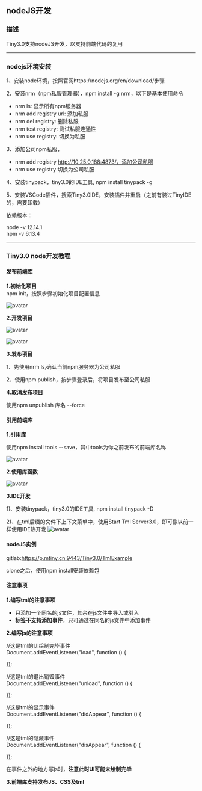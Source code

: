 ## nodeJS开发

### 描述

Tiny3.0支持nodeJS开发，以支持前端代码的复用

***
### nodejs环境安装

1、安装node环境，按照官网https://nodejs.org/en/download/步骤   

2、安装nrm（npm私服管理器），npm install -g nrm，以下是基本使用命令  
* nrm ls: 显示所有npm服务器  
* nrm add registry url: 添加私服
* nrm del registry: 删除私服  
* nrm test registry: 测试私服连通性 
* nrm use registry: 切换为私服 

3、添加公司npm私服，

* nrm add registry http://10.25.0.188:4873/，添加公司私服
* nrm use registry 切换为公司私服   

4、安装tinypack，tiny3.0的IDE工具, npm install tinypack -g

5、安装VSCode插件，搜索Tiny3.0IDE，安装插件并重启（之前有装过TinyIDE的，需要卸载）

依赖版本：

node -v  12.14.1   
npm -v  6.13.4  

***
### Tiny3.0 node开发教程

#### 发布前端库

**1.初始化项目**  
npm init，按照步骤初始化项目配置信息  

![avatar](/project.png)

**2.开发项目**  

![avatar](/develop2.png)

![avatar](/develop.png)

**3.发布项目**  

1、先使用nrm ls,确认当前npm服务器为公司私服  

2、使用npm publish，按步骤登录后，将项目发布至公司私服  

**4.取消发布项目** 

使用npm unpublish 库名 --force 

#### 引用前端库

**1.引用库**

使用npm install tools --save，其中tools为你之前发布的前端库名称

![avatar](/quote.png)

**2.使用库函数**

![avatar](/use.png)

**3.IDE开发**

1)、安装tinypack，tiny3.0的IDE工具, npm install tinypack -D

2)、在tml后缀的文件下上下文菜单中，使用Start Tml Server3.0，即可像以前一样使用IDE热开发
![avatar](/IDE.png)

#### nodeJS实例

gitlab:https://p.mtiny.cn:9443/Tiny3.0/TmlExample

clone之后，使用npm install安装依赖包

#### 注意事项

**1.编写tml的注意事项**

* 只添加一个同名的js文件，其余在js文件中导入或引入
* **标签不支持添加事件**，只可通过在同名的js文件中添加事件

**2.编写js的注意事项**

//这是tml的UI绘制完毕事件  
Document.addEventListener("load", function () {  
    
});

//这是tml的退出销毁事件  
Document.addEventListener("unload", function () {  
    
});

//这是tml的显示事件  
Document.addEventListener("didAppear", function () {  
    
});

//这是tml的隐藏事件  
Document.addEventListener("disAppear", function () {  
    
});

在事件之外的地方写js时，**注意此时UI可能未绘制完毕**

**3.前端库支持发布JS、CSS及tml**
